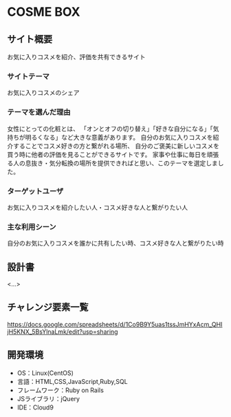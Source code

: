 # COSME BOX

## サイト概要
お気に入りコスメを紹介、評価を共有できるサイト

### サイトテーマ
お気に入りコスメのシェア

### テーマを選んだ理由
女性にとっての化粧とは、
「オンとオフの切り替え」「好きな自分になる」「気持ちが明るくなる」など大きな意義があります。
自分のお気に入りコスメを紹介することでコスメ好きの方と繋がれる場所、
自分のご褒美に新しいコスメを買う時に他者の評価を見ることができるサイトです。
家事や仕事に毎日を頑張る人の息抜き・気分転換の場所を提供できればと思い、このテーマを選定しました。

### ターゲットユーザ
お気に入りコスメを紹介したい人・コスメ好きな人と繋がりたい人

### 主な利用シーン
自分のお気に入りコスメを誰かに共有したい時、コスメ好きな人と繋がりたい時

## 設計書
<...>

## チャレンジ要素一覧
<https://docs.google.com/spreadsheets/d/1Co9B9Y5uas1tssJmHYxAcm_QHIjH5KNX_5BsYlnaLmk/edit?usp=sharing>

## 開発環境
- OS：Linux(CentOS)
- 言語：HTML,CSS,JavaScript,Ruby,SQL
- フレームワーク：Ruby on Rails
- JSライブラリ：jQuery
- IDE：Cloud9

